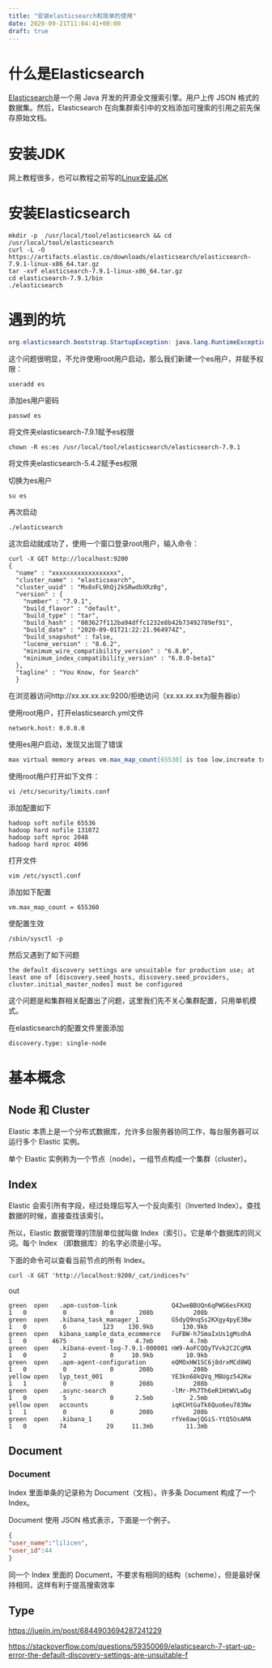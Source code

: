 ```yaml
---
title: "安装elasticsearch和简单的使用"
date: 2020-09-21T11:04:41+08:00
draft: true
---
```


# 什么是Elasticsearch

[Elasticsearch](https://www.getapp.com/it-management-software/a/qbox-dot-io-hosted-elasticsearch/)是一个用 Java 开发的开源全文搜索引擎。用户上传 JSON 格式的数据集。然后，Elasticsearch 在向集群索引中的文档添加可搜索的引用之前先保存原始文档。



# 安装JDK 

网上教程很多，也可以教程之前写的[Linux安装JDK](https://www.jianshu.com/p/4418cb3bda31)



# 安装Elasticsearch 

```shell
mkdir -p  /usr/local/tool/elasticsearch && cd /usr/local/tool/elasticsearch
curl -L -O https://artifacts.elastic.co/downloads/elasticsearch/elasticsearch-7.9.1-linux-x86_64.tar.gz
tar -xvf elasticsearch-7.9.1-linux-x86_64.tar.gz
cd elasticsearch-7.9.1/bin
./elasticsearch

```



# 遇到的坑

```java
org.elasticsearch.bootstrap.StartupException: java.lang.RuntimeException: can not run elasticsearch as root
```

这个问题很明显，不允许使用root用户启动，那么我们新建一个es用户，并赋予权限：

```shell
useradd es
```



添加es用户密码

```shell
passwd es 
```

将文件夹elasticsearch-7.9.1赋予es权限

```
chown -R es:es /usr/local/tool/elasticsearch/elasticsearch-7.9.1
```

将文件夹elasticsearch-5.4.2赋予es权限

切换为es用户

```shell
su es
```

再次启动

```shell
./elasticsearch
```

这次启动就成功了，使用一个窗口登录root用户，输入命令：



```shell
curl -X GET http://localhost:9200
{
  "name" : "xxxxxxxxxxxxxxxxxx",
  "cluster_name" : "elasticsearch",
  "cluster_uuid" : "Mx8xFL9hQj2kSRwdbXRz0g",
  "version" : {
    "number" : "7.9.1",
    "build_flavor" : "default",
    "build_type" : "tar",
    "build_hash" : "083627f112ba94dffc1232e8b42b73492789ef91",
    "build_date" : "2020-09-01T21:22:21.964974Z",
    "build_snapshot" : false,
    "lucene_version" : "8.6.2",
    "minimum_wire_compatibility_version" : "6.8.0",
    "minimum_index_compatibility_version" : "6.0.0-beta1"
  },
  "tagline" : "You Know, for Search"
  }
```



在浏览器访问http://xx.xx.xx.xx:9200/拒绝访问（xx.xx.xx.xx为服务器ip）

使用root用户，打开elasticsearch.yml文件

```
network.host: 0.0.0.0
```

使用es用户启动，发现又出现了错误

```java
max virtual memory areas vm.max_map_count[65530] is too low,increate to at least 
```

使用root用户打开如下文件：

```
vi /etc/security/limits.conf
```

添加配置如下

```
hadoop soft nofile 65536
hadoop hard nofile 131072
hadoop soft nproc 2048
hadoop hard nproc 4096
```



打开文件

```
vim /etc/sysctl.conf
```

添加如下配置

```
vm.max_map_count = 655360
```

使配置生效

```
/sbin/sysctl -p
```

然后又遇到了如下问题

```
the default discovery settings are unsuitable for production use; at least one of [discovery.seed_hosts, discovery.seed_providers, cluster.initial_master_nodes] must be configured
```

这个问题是和集群相关配置出了问题，这里我们先不关心集群配置，只用单机模式。

在elasticsearch的配置文件里面添加

```
discovery.type: single-node
```

# 基本概念

## Node 和 Cluster 

Elastic 本质上是一个分布式数据库，允许多台服务器协同工作，每台服务器可以运行多个 Elastic 实例。

单个 Elastic 实例称为一个节点（node）。一组节点构成一个集群（cluster）。

## Index

Elastic 会索引所有字段，经过处理后写入一个反向索引（Inverted Index）。查找数据的时候，直接查找该索引。

所以，Elastic 数据管理的顶层单位就叫做 Index（索引）。它是单个数据库的同义词。每个 Index （即数据库）的名字必须是小写。

下面的命令可以查看当前节点的所有 Index。

```
curl -X GET 'http://localhost:9200/_cat/indices?v'
```

out

```shell
green  open   .apm-custom-link               Q42weBBUQn6qPWG6esFKXQ   1   0          0            0       208b           208b
green  open   .kibana_task_manager_1         G5dyQ9nqSs2KXgy4pyE3Bw   1   0          6          123    130.9kb        130.9kb
green  open   kibana_sample_data_ecommerce   FuFBW-h7SmaIxUs1gMsdhA   1   0       4675            0      4.7mb          4.7mb
green  open   .kibana-event-log-7.9.1-000001 nW9-AoFCQQyTVvk2C2CgMA   1   0          2            0     10.9kb         10.9kb
green  open   .apm-agent-configuration       eQMOxHW1SC6j8drxMCd8WQ   1   0          0            0       208b           208b
yellow open   lyp_test_001                   YE3kn68kQVq_MBUgz542Kw   1   1          0            0       208b           208b
green  open   .async-search                  -lMr-Ph7Th6eR1HtWVLwDg   1   0          5            0      2.5mb          2.5mb
yellow open   accounts                       iqKCHtGaTk6Quo6eu783Nw   1   1          0            0       208b           208b
green  open   .kibana_1                      rfVe8awjQGiS-YtQ5OsAMA   1   0         74           29     11.3mb         11.3mb
```



## Document

### Document

Index 里面单条的记录称为 Document（文档）。许多条 Document 构成了一个 Index。

Document 使用 JSON 格式表示，下面是一个例子。

```json
{
"user_name":"lilicen",
"user_id":44
}
```

同一个 Index 里面的 Document，不要求有相同的结构（scheme），但是最好保持相同，这样有利于提高搜索效率



## Type 



https://juejin.im/post/6844903694287241229

https://stackoverflow.com/questions/59350069/elasticsearch-7-start-up-error-the-default-discovery-settings-are-unsuitable-f



